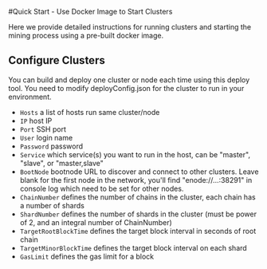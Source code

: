 #Quick Start - Use Docker Image to Start Clusters

Here we provide detailed instructions for running clusters and starting the mining process using a pre-built docker image.

## Configure Clusters

You can build and deploy one cluster or node each time using this deploy tool. You need to modify deployConfig.json for the cluster to run in your environment. 

- `Hosts` a list of hosts run same cluster/node
- `IP` host IP
- `Port` SSH port
- `User` login name
- `Password` password
- `Service` which service(s) you want to run in the host, can be "master", "slave", or "master,slave"
- `BootNode` bootnode URL to discover and connect to other clusters. Leave blank for the first node in the network, you'll find "enode://...:38291" in console log which need to be set for other nodes.
- `ChainNumber` defines the number of chains in the cluster, each chain has a number of shards 
- `ShardNumber` defines the number of shards in the cluster (must be power of 2, and an integral number of ChainNumber)
- `TargetRootBlockTime` defines the target block interval in seconds of root chain
- `TargetMinorBlockTime` defines the target block interval on each shard
- `GasLimit` defines the gas limit for a block
